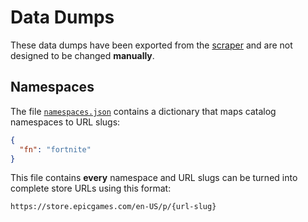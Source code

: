 # Data Dumps

These data dumps have been exported from the [scraper](../scraper) and are not designed to be changed **manually**.

## Namespaces

The file [`namespaces.json`](./namespaces.json) contains a dictionary that maps catalog namespaces to URL slugs:

```json
{
  "fn": "fortnite"
}
```

This file contains **every** namespace and URL slugs can be turned into complete store URLs using this format:

```
https://store.epicgames.com/en-US/p/{url-slug}
```
